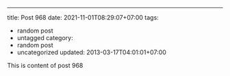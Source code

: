 ---
title: Post 968
date: 2021-11-01T08:29:07+07:00
tags:
  - random post
  - untagged
category:
  - random post
  - uncategorized
updated: 2013-03-17T04:01:01+07:00

This is content of post 968